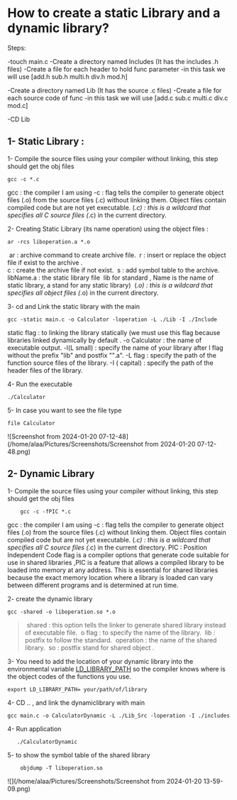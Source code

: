 # How to create a static Library and a dynamic library?

Steps: 

-touch main.c
-Create a directory named Includes (It has the includes .h files)
-Create a file for each header to hold func parameter
-in this task we will use [add.h sub.h multi.h div.h mod.h]

-Create a directory named Lib (It has the source .c files)
-Create a file for each source code of func
-in this task we will use [add.c sub.c multi.c div.c mod.c]

-CD Lib

## 1- Static Library :

1- Compile the source files using your compiler without linking, this step should get the obj files 

```
gcc -c *.c 
```

gcc : the compiler I am using
-c : flag tells the compiler to generate object files (.o) from the source files (.c) without linking them. Object files contain compiled code but are not yet executable.
(*.c) : this is a wildcard that specifies all C source files (*.c) in the current directory.

2- Creating Static Library (its name operation) using the object files :

```
ar -rcs liboperation.a *.o 
```

​    ar : archive command to create archive file.
​    r : insert or replace the object file if exist to the archive .    
​    c : create the archive file if not exist.
​    s : add symbol table to the archive.
​    libName.a : the static library file
​    lib for standard , Name is the name of static library, a stand for any static library)
​    (*.o) : this is a wildcard that specifies all object files (*.o) in the current directory.

3- cd and Link the static library with the main

```
gcc -static main.c -o Calculator -loperation -L ./Lib -I ./Include
```



static flag : to linking the library statically (we must use this flag because libraries linked dynamically by default .
-o Calculator : the name of executable output.
-l(L small) : specify the name of your library after l flag without the prefix "lib" and postfix "".a".
-L flag : specify the path of the function source files of the library.
-I ( capital) : specify the path of the header files of the library. 

4- Run the executable 

```
./Calculator 
```

5- In case you want to see the file type 

```
file Calculator 
```



![Screenshot from 2024-01-20 07-12-48](/home/alaa/Pictures/Screenshots/Screenshot from 2024-01-20 07-12-48.png)

## 2- Dynamic Library

1- Compile the source files using your compiler without linking, this step should get the obj files 
	

```
    gcc -c -fPIC *.c 
```

gcc : the compiler I am using
-c : flag tells the compiler to generate object files (.o) from the source files (.c) without linking them. Object files contain compiled code but are not yet executable.
(*.c) : this is a wildcard that specifies all C source files (*.c) in the current directory.
PIC : Position Independent Code flag is a compiler options that generate code suitable for use in shared libraries ,PIC is a feature that allows a compiled library to be loaded into memory at any address. This is essential for shared libraries because the exact memory location where a library is loaded can vary between different programs and is determined at run time. 
	
2- create the dynamic library 

```
gcc -shared -o liboperation.so *.o
```

> ​    shared  : this option tells the linker to generate shared library instead of executable file.
> ​    o flag : to specify the name of the library.
> ​    lib : postfix to follow the standard.
> ​    operation : the name of the shared library.
> ​    so : postfix stand for shared object .

3- You need to add the location of your dynamic library into the environmental variable 
<u>LD_LIBRARY_PATH</u> 
so the compiler knows where is the object codes of the functions you use.

```
export LD_LIBRARY_PATH= your/path/of/library
```

4- CD .. , and link the dynamiclibrary with main 

```
gcc main.c -o CalculatorDynamic -L ./Lib_Src -loperation -I ./includes
```

4- Run application

```
   ./CalculatorDynamic 
```

5- to show the symbol table of the shared library 

```
	objdump -T liboperation.so  
```

![](/home/alaa/Pictures/Screenshots/Screenshot from 2024-01-20 13-59-09.png)
